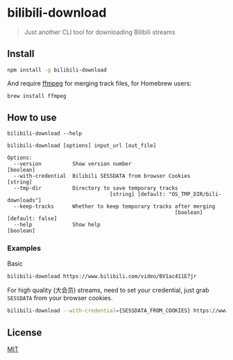 # bilibili-download

> Just another CLI tool for downloading Bilibili streams

## Install

```sh
npm install -g bilibili-download
```

And require [ffmpeg](https://ffmpeg.org/download.html) for merging track files, for Homebrew users:

```sh
brew install ffmpeg
```

## How to use

`bilibili-download --help`

```
bilibili-download [options] input_url [out_file]

Options:
  --version          Show version number                               [boolean]
  --with-credential  Bilibili SESSDATA from browser Cookies             [string]
  --tmp-dir          Directory to save temporary tracks
                                 [string] [default: "OS_TMP_DIR/bili-downloads"]
  --keep-tracks      Whether to keep temporary tracks after merging
                                                      [boolean] [default: false]
  --help             Show help                                         [boolean]
```

### Examples

Basic

```sh
bilibili-download https://www.bilibili.com/video/BV1ac411E7jr
```

For high quality (大会员) streams, need to set your credential, just grab `SESSDATA` from your browser cookies.

```sh
bilibili-download --with-credential={SESSDATA_FROM_COOKIES} https://www.bilibili.com/video/BV1ac411E7jr
```

## License

[MIT](./LICENSE)
